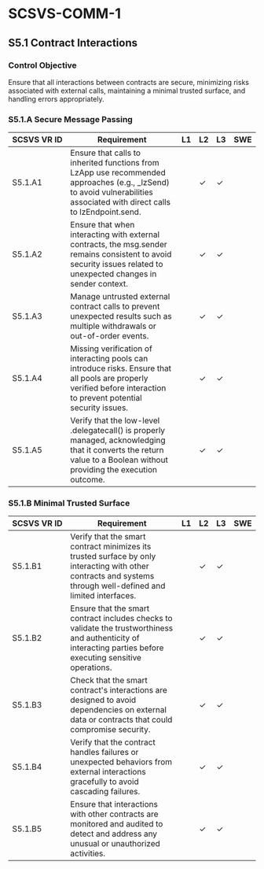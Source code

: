 # SCSVS-COMM-1


## S5.1 Contract Interactions

### Control Objective
Ensure that all interactions between contracts are secure, minimizing risks associated with external calls, maintaining a minimal trusted surface, and handling errors appropriately.

### S5.1.A Secure Message Passing

| **SCSVS&nbsp;VR&nbsp;ID**          | Requirement                                                                 | L1 | L2 | L3 | SWE |
| ------------ | --------------------------------------------------------------------------- | -- | -- | -- | --- |
| S5.1.A1      | Ensure that calls to inherited functions from LzApp use recommended approaches (e.g., _lzSend) to avoid vulnerabilities associated with direct calls to lzEndpoint.send. |    | ✓  | ✓  |     |
| S5.1.A2      | Ensure that when interacting with external contracts, the msg.sender remains consistent to avoid security issues related to unexpected changes in sender context. |    | ✓  | ✓  |     |
| S5.1.A3      | Manage untrusted external contract calls to prevent unexpected results such as multiple withdrawals or out-of-order events. |    | ✓  | ✓  |     |
| S5.1.A4      | Missing verification of interacting pools can introduce risks. Ensure that all pools are properly verified before interaction to prevent potential security issues. |    | ✓  | ✓  |     |
| S5.1.A5      | Verify that the low-level .delegatecall() is properly managed, acknowledging that it converts the return value to a Boolean without providing the execution outcome. |    | ✓  | ✓  |     |

### S5.1.B Minimal Trusted Surface

| **SCSVS&nbsp;VR&nbsp;ID**          | Requirement                                                                 | L1 | L2 | L3 | SWE |
| ------------ | --------------------------------------------------------------------------- | -- | -- | -- | --- |
| S5.1.B1      | Verify that the smart contract minimizes its trusted surface by only interacting with other contracts and systems through well-defined and limited interfaces. |    | ✓  | ✓  |     |
| S5.1.B2      | Ensure that the smart contract includes checks to validate the trustworthiness and authenticity of interacting parties before executing sensitive operations. |    | ✓  | ✓  |     |
| S5.1.B3      | Check that the smart contract's interactions are designed to avoid dependencies on external data or contracts that could compromise security. |    | ✓  | ✓  |     |
| S5.1.B4      | Verify that the contract handles failures or unexpected behaviors from external interactions gracefully to avoid cascading failures. |    | ✓  | ✓  |     |
| S5.1.B5      | Ensure that interactions with other contracts are monitored and audited to detect and address any unusual or unauthorized activities. |    | ✓  | ✓  |     |

